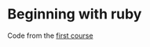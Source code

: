 # Beginning with ruby

Code from the [first course](https://rubyonrails.academy/courses/beginning-with-ruby-development "Beginning with ruby development")
